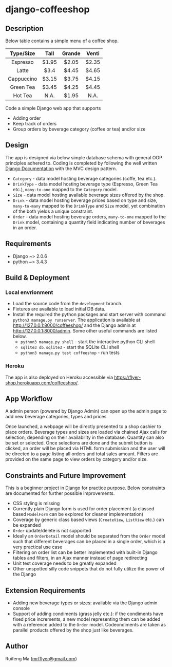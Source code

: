 # django-coffeeshop

## Description
Below table contains a simple menu of a coffee shop.  

| Type/Size    | Tall   | Grande|Venti  |
| :-----------:|:------:|:-----:|:-----:|
| Espresso     | $1.95  | $2.05 | $2.35 |
| Latte        | $3.4   | $4.45 | $4.65 |
| Cappuccino   | $3.15  | $3.75 | $4.15 |
| Green Tea    | $3.45  | $4.25 | $4.45 |
| Hot Tea      | N.A.   | $1.95 | N.A.  |

Code a simple Django web app that supports
* Adding order
* Keep track of orders
* Group orders by beverage category (coffee or tea) and/or size

## Design
The app is designed via below simple database schema with general OOP principles adhered to. Coding is completed by following the well written [Django Documentation](https://docs.djangoproject.com/en/2.0/) with the MVC design pattern.
* `Category` - data model hosting beverage categories (coffe, tea etc.).
* `DrinkType` - data model hosting beverage type (Espresso, Green Tea etc.), `many-to-one` mapped to the `Category` model.
* `Size` - data model hosting available beverage sizes offered by the shop.
* `Drink` - data model hosting beverage prices based on type and size, `many-to-many` mapped to the `DrinkType` and `Size` model, yet combination of the both yields a unique constraint.
* `Order` - data model hosting beverage orders, `many-to-one` mapped to the `Drink` model, containing a quantity field indicating number of beverages in an order.

## Requirements
* Django ~> 2.0.6
* python ~> 3.4.3

## Build & Deployment
### Local envrionment
* Load the source code from the `development` branch.
* Fixtures are available to load initial DB data.
* Install the required the python packages and start server with command `python3 manage.py runserver`. The application is available at http://127.0.0.1:8000/coffeeshop/ and the Django admin at http://127.0.0.1:8000/admin. Some other useful commands are listed below.
  *  `python3 manage.py shell` - start the interactive python CLI shell
  *  `sqlite3 db.sqlite3` - start the SQLite CLI shell
  *  `python3 manage.py test coffeeshop` - run tests
### Heroku
The app is also deployed on Heroku accessible via https://flyer-shop.herokuapp.com/coffeeshop/.

## App Workflow
A admin person (powered by Django Admin) can open up the admin page to add new beverage categories, types and prices.

Once launched, a webpage will be directly presented to a shop cashier to place orders. Beverage types and sizes are loaded via chained Ajax calls for selection, depending on their availability in the database. Quantity can also be set or selected. Once selections are done and the submit button is clicked, an order will be placed via HTML form submission and the user will be directed to a page listing all orders and total sales amount. Filters are provided on the same page to view orders by category and/or size.

## Constraints and Future Improvement
This is a beginner project in Django for practice purpose. Below constraints are documented for further possible improvements.
* CSS styling is missing
* Currently plain Django form is used for order placement (a classed based `ModelForm` can be explored for cleaner implementation)
* Coverage by generic class based views (`CreateView`, `ListView` etc.) can be expanded
* `Order` update/delete is not supported
* Ideally an `OrderDetail` model should be separated from the `Order` model such that different beverages can be placed in a single order, which is a very practical use case
* Filtering on order list can be better implemented with built-in Django tables and filters, in an Ajax manner instead of page redirecting
* Unit test coverage needs to be greatly expanded
* Other unspotted silly code snippets that do not fully utilize the power of the Django

## Extension Requirements
* Adding new beverage types or sizes: available via the Django admin console
* Support of adding condiments (grass jelly etc.): if the condiments have fixed price increments, a new model representing them can be added with a reference added to the `Order` model. Codeondiments are taken as parallel products offered by the shop just like beverages. 


## Author
Ruifeng Ma (mrfflyer@gmail.com)
